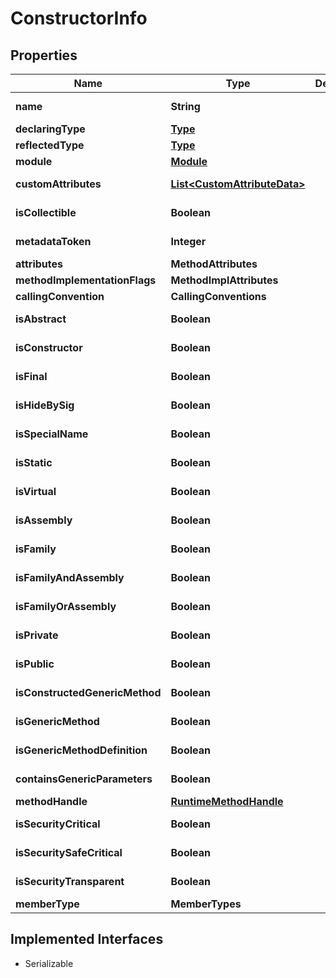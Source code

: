 

# ConstructorInfo

## Properties

Name | Type | Description | Notes
------------ | ------------- | ------------- | -------------
**name** | **String** |  |  [optional] [readonly]
**declaringType** | [**Type**](Type.md) |  |  [optional]
**reflectedType** | [**Type**](Type.md) |  |  [optional]
**module** | [**Module**](Module.md) |  |  [optional]
**customAttributes** | [**List&lt;CustomAttributeData&gt;**](CustomAttributeData.md) |  |  [optional] [readonly]
**isCollectible** | **Boolean** |  |  [optional] [readonly]
**metadataToken** | **Integer** |  |  [optional] [readonly]
**attributes** | **MethodAttributes** |  |  [optional]
**methodImplementationFlags** | **MethodImplAttributes** |  |  [optional]
**callingConvention** | **CallingConventions** |  |  [optional]
**isAbstract** | **Boolean** |  |  [optional] [readonly]
**isConstructor** | **Boolean** |  |  [optional] [readonly]
**isFinal** | **Boolean** |  |  [optional] [readonly]
**isHideBySig** | **Boolean** |  |  [optional] [readonly]
**isSpecialName** | **Boolean** |  |  [optional] [readonly]
**isStatic** | **Boolean** |  |  [optional] [readonly]
**isVirtual** | **Boolean** |  |  [optional] [readonly]
**isAssembly** | **Boolean** |  |  [optional] [readonly]
**isFamily** | **Boolean** |  |  [optional] [readonly]
**isFamilyAndAssembly** | **Boolean** |  |  [optional] [readonly]
**isFamilyOrAssembly** | **Boolean** |  |  [optional] [readonly]
**isPrivate** | **Boolean** |  |  [optional] [readonly]
**isPublic** | **Boolean** |  |  [optional] [readonly]
**isConstructedGenericMethod** | **Boolean** |  |  [optional] [readonly]
**isGenericMethod** | **Boolean** |  |  [optional] [readonly]
**isGenericMethodDefinition** | **Boolean** |  |  [optional] [readonly]
**containsGenericParameters** | **Boolean** |  |  [optional] [readonly]
**methodHandle** | [**RuntimeMethodHandle**](RuntimeMethodHandle.md) |  |  [optional]
**isSecurityCritical** | **Boolean** |  |  [optional] [readonly]
**isSecuritySafeCritical** | **Boolean** |  |  [optional] [readonly]
**isSecurityTransparent** | **Boolean** |  |  [optional] [readonly]
**memberType** | **MemberTypes** |  |  [optional]


## Implemented Interfaces

* Serializable


